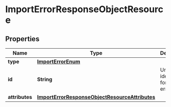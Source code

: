 # ImportErrorResponseObjectResource

## Properties
Name | Type | Description | Notes
------------ | ------------- | ------------- | -------------
**type** | [**ImportErrorEnum**](ImportErrorEnum.md) |  | 
**id** | **String** | Unique identifier for the error. | 
**attributes** | [**ImportErrorResponseObjectResourceAttributes**](ImportErrorResponseObjectResourceAttributes.md) |  | 
